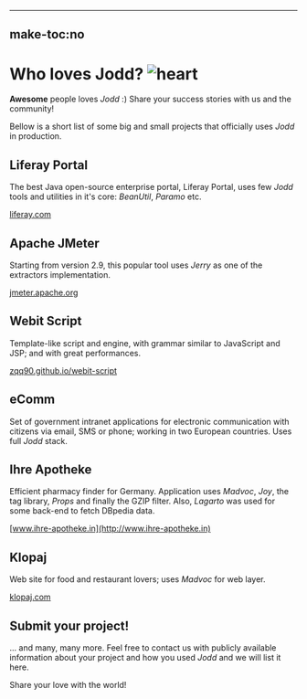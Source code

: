 -----
make-toc:no
-----
# Who loves Jodd? ![heart](gfx/heart.png)

**Awesome** people loves *Jodd* :) Share your success stories with us and the community!

Bellow is a short list of some big and small projects that officially uses *Jodd* in production.

## Liferay Portal

The best Java open-source enterprise portal, Liferay Portal, uses few *Jodd*
tools and utilities in it's core: *BeanUtil*, *Paramo* etc.

[liferay.com](http://liferay.com)

## Apache JMeter

Starting from version 2.9, this popular tool uses *Jerry* as one of the
extractors implementation.

[jmeter.apache.org](http://jmeter.apache.org/)


## Webit Script

Template-like script and engine, with grammar similar to JavaScript and JSP; and with great performances.

[zqq90.github.io/webit-script](http://zqq90.github.io/webit-script/)


## eComm

Set of government intranet applications for electronic communication with
citizens via email, SMS or phone; working in two European countries. Uses full
*Jodd* stack.

## Ihre Apotheke

Efficient pharmacy finder for Germany. Application uses *Madvoc*, *Joy*, the
tag library, *Props* and finally the GZIP filter. Also, *Lagarto* was used for
some back-end to fetch DBpedia data.

[www.ihre-apotheke.in](http://www.ihre-apotheke.in)

## Klopaj

Web site for food and restaurant lovers; uses *Madvoc* for web layer.

[klopaj.com](http://klopaj.com)


## Submit your project!

... and many, many more. Feel free to contact us with publicly available information about your project and how you used
*Jodd* and we will list it here.

Share your love with the world!
